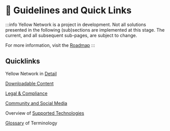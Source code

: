 # 🎯 Guidelines and Quick Links

:::info
Yellow Network is a project in development. Not all solutions presented in the following (sub)sections are implemented at this stage. The current, and all subsequent sub-pages, are subject to change.

For more information, visit the [Roadmap](../../about/roadmap.md)
:::

## Quicklinks

Yellow Network in [Detail](#)

[Downloadable Content](#)

[Legal & Compliance](#)

[Community and Social Media](#)

Overview of [Supported Technologies](../../../legacy/architecture-and-design/supported-technologies.md)

[Glossary](glossary.md) of Terminology
